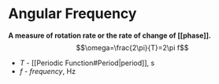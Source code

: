 # Angular Frequency
**A measure of rotation rate or the rate of change of [[phase]].**
$$\omega=\frac{2\pi}{T}=2\pi f$$
- $T$ - [[Periodic Function#Period|period]], $\text{s}$
- $f$ - *frequency*, $\text{Hz}$